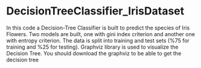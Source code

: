 # DecisionTreeClassifier_IrisDataset
In this code a Decision-Tree Classifier is built to predict the species of Iris Flowers. Two models are built, one with gini index criterion and another one with entropy criterion. The data is split into training and test sets (%75 for training and %25 for testing). Graphviz library is used to visualize the Decision Tree. You should download the graphviz to be able to get the decision tree
